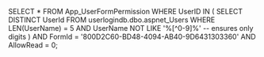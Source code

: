 SELECT *
FROM App_UserFormPermission
WHERE UserID IN (
    SELECT DISTINCT UserId
    FROM userlogindb.dbo.aspnet_Users
    WHERE LEN(UserName) = 5
      AND UserName NOT LIKE '%[^0-9]%'  -- ensures only digits
)
AND FormId = '800D2C60-BD48-4094-AB40-9D6431303360'
AND AllowRead = 0;
